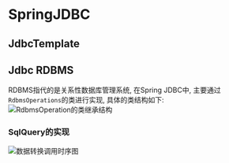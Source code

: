 # SpringJDBC
## JdbcTemplate

## Jdbc RDBMS
RDBMS指代的是关系性数据库管理系统, 在Spring JDBC中, 主要通过 `RdbmsOperations`的类进行实现, 具体的类结构如下:
![RdbmsOperation的类继承结构](../../img/spring/rdbms_operations.png)

### SqlQuery的实现
![数据转换调用时序图](../../img/spring/rdbms_operation_time_line.png)
